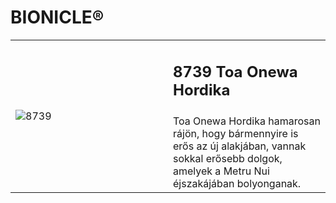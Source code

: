 # BIONICLE®

<table>
<tr>
<td rowspan="2" width="50%"><img alt="8739" src="https://www.lego.com/cdn/cs/catalog/assets/blt916919cf89080c22/1/2005_8739_box_in.png"></td>
<td><h2>8739 Toa Onewa Hordika</h2></td>
</tr>
<tr>
<td>
Toa Onewa Hordika hamarosan rájön, hogy bármennyire is erős az új alakjában, vannak sokkal erősebb dolgok, amelyek a Metru Nui éjszakájában bolyonganak.
</td>
</tr>
</table>